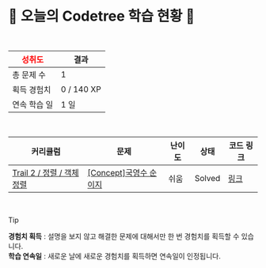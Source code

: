 # 🌲 오늘의 Codetree 학습 현황 🌲

<br />

| <span style="color:red;display:block;text-align:center;"> **성취도**</span> | 결과 |
|---|---|
| 총 문제 수 | 1 |
| 획득 경험치 | 0 / 140 XP |
| 연속 학습 일 | 1 일 |

<br />

|커리큘럼|문제|난이도|상태|코드 링크|
|---|---|---|---|---|
|[Trail 2 / 정렬 / 객체 정렬](https://www.codetree.ai/trail-info/novice-mid/)|[[Concept]국영수 순이지](https://www.codetree.ai/trails/complete/curated-cards/intro-korean-english-math-order/)|쉬움|Solved|[링크](https://github.com/Siabel/codetree-TILs/blob/main/250126/%EA%B5%AD%EC%98%81%EC%88%98%20%EC%88%9C%EC%9D%B4%EC%A7%80/korean-english-math-order.cpp)|


<br />

> [!TIP]
> **경험치 획득** : 설명을 보지 않고 해결한 문제에 대해서만 한 번 경험치를 획득할 수 있습니다.  
> **학습 연속일** : 새로운 날에 새로운 경험치를 획득하면 연속일이 인정됩니다.

